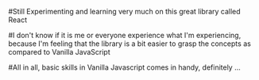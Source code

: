 #Still Experimenting and learning very much on this great library called React

#I don't know if it is me or everyone experience what I'm experiencing, because I'm feeling that the library is a bit easier to grasp the concepts as compared to Vanilla JavaScript

#All in all, basic skills in Vanilla Javascript comes in handy, definitely ...
